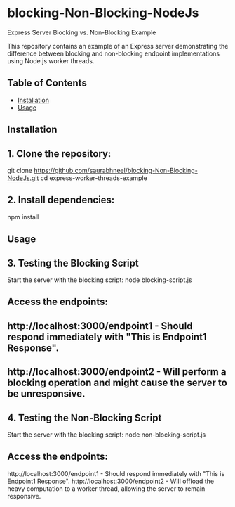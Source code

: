 # blocking-Non-Blocking-NodeJs
Express Server Blocking vs. Non-Blocking Example

This repository contains an example of an Express server demonstrating the difference between blocking and non-blocking endpoint implementations using Node.js worker threads.

## Table of Contents

- [Installation](#installation)
- [Usage](#usage)

## Installation

## 1. Clone the repository:
   git clone https://github.com/saurabhneel/blocking-Non-Blocking-NodeJs.git
   cd express-worker-threads-example

## 2. Install dependencies:
npm install

## Usage

## 3. Testing the Blocking Script
Start the server with the blocking script:
node blocking-script.js

## Access the endpoints:

## http://localhost:3000/endpoint1 - Should respond immediately with "This is Endpoint1 Response".
## http://localhost:3000/endpoint2 - Will perform a blocking operation and might cause the server to be unresponsive.

## 4. Testing the Non-Blocking Script
Start the server with the blocking script:
node non-blocking-script.js

## Access the endpoints:

http://localhost:3000/endpoint1 - Should respond immediately with "This is Endpoint1 Response".
http://localhost:3000/endpoint2 - Will offload the heavy computation to a worker thread, allowing the server to remain responsive.
